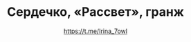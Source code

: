 ---
title: Сердечко, «Рассвет», гранж
description: Значок или магнит. 32 мм, ручная работа
author: https://t.me/Irina_7owl
cost: 3000₸
---